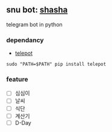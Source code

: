 snu bot: [shasha](https://telegram.me/snuBot)
---------
telegram bot in python

### dependancy
* [telepot](https://github.com/nickoala/telepot)
```
sudo "PATH=$PATH" pip install telepot
```

### feature
- [ ] 심심이
- [ ] 날씨
- [ ] 식단
- [ ] 계산기
- [ ] D-Day
